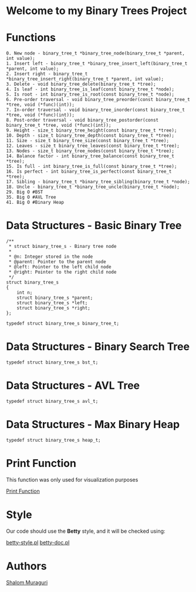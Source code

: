 # Welcome to my Binary Trees Project

# Functions

``````
0. New node - binary_tree_t *binary_tree_node(binary_tree_t *parent, int value);
1. Insert left - binary_tree_t *binary_tree_insert_left(binary_tree_t *parent, int value);
2. Insert right - binary_tree_t *binary_tree_insert_right(binary_tree_t *parent, int value);
3. Delete - void binary_tree_delete(binary_tree_t *tree);
4. Is leaf - int binary_tree_is_leaf(const binary_tree_t *node);
5. Is root - int binary_tree_is_root(const binary_tree_t *node);
6. Pre-order traversal - void binary_tree_preorder(const binary_tree_t *tree, void (*func)(int));
7. In-order traversal - void binary_tree_inorder(const binary_tree_t *tree, void (*func)(int));
8. Post-order traversal - void binary_tree_postorder(const binary_tree_t *tree, void (*func)(int));
9. Height - size_t binary_tree_height(const binary_tree_t *tree);
10. Depth - size_t binary_tree_depth(const binary_tree_t *tree);
11. Size - size_t binary_tree_size(const binary_tree_t *tree);
12. Leaves - size_t binary_tree_leaves(const binary_tree_t *tree);
13. Nodes - size_t binary_tree_nodes(const binary_tree_t *tree);
14. Balance factor - int binary_tree_balance(const binary_tree_t *tree);
15. Is full - int binary_tree_is_full(const binary_tree_t *tree);
16. Is perfect - int binary_tree_is_perfect(const binary_tree_t *tree);
17. Sibling - binary_tree_t *binary_tree_sibling(binary_tree_t *node);
18. Uncle - binary_tree_t *binary_tree_uncle(binary_tree_t *node);
29. Big O #BST
35. Big O #AVL Tree
41. Big O #Binary Heap
``````

# Data Structures - Basic Binary Tree

``````
/**
 * struct binary_tree_s - Binary tree node
 *
 * @n: Integer stored in the node
 * @parent: Pointer to the parent node
 * @left: Pointer to the left child node
 * @right: Pointer to the right child node
 */
struct binary_tree_s
{
    int n;
    struct binary_tree_s *parent;
    struct binary_tree_s *left;
    struct binary_tree_s *right;
};

typedef struct binary_tree_s binary_tree_t;
``````

# Data Structures - Binary Search Tree
``````
typedef struct binary_tree_s bst_t;
``````

# Data Structures - AVL Tree
``````
typedef struct binary_tree_s avl_t;
``````

# Data Structures - Max Binary Heap
``````
typedef struct binary_tree_s heap_t;
``````

# Print Function
This function was only used for visualization purposes

[Print Function](https://github.com/holbertonschool/0x1C.c)


# Style
Our code should use the **Betty** style, and it will be checked using:

[betty-style.pl](https://github.com/holbertonschool/Betty/blob/master/betty-style.pl "betty-style.pl")
[betty-doc.pl](https://github.com/holbertonschool/Betty/blob/master/betty-doc.pl "betty-doc.pl")

# Authors
[Shalom Muraguri](https://www.linkedin.com/in/shalom_M/)
